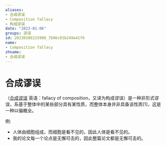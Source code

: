 ```yaml
---
aliases:
- 合成谬误
- Composition fallacy
- 构成谬误
date: "2023-01-06"
groups: 谬误
id: 20230106215908_7b96c01b249a41f6
name:
- Composition fallacy
zhname:
- 合成谬误
---
```


# 合成谬误

（[合成谬误](https://zh.wikipedia.org/wiki/%E5%90%88%E6%88%90%E8%AC%AC%E8%AA%A4) 英语：fallacy of composition，又译为构成谬误）是一种非形式谬误，系基于整体中的某些部分具有某性质，而整体本身并非具备该性质[1]，这是一种以偏概全。

例:
- 人体由细胞组成，而细胞是看不见的，因此人体是看不见的。
- 我的论文每一个论点是无懈可击的，因此整篇论文都是无懈可击的。
